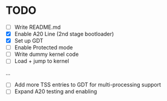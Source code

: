 # TODO

- [ ] Write README.md
- [x] Enable A20 Line (2nd stage bootloader)
- [x] Set up GDT
- [ ] Enable Protected mode
- [ ] Write dummy kernel code
- [ ] Load + jump to kernel

...

- [ ] Add more TSS entries to GDT for multi-processing support
- [ ] Expand A20 testing and enabling
